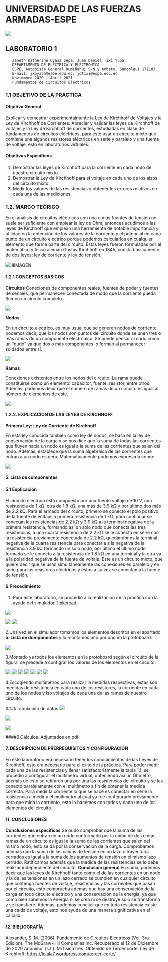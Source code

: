 # UNIVERSIDAD DE LAS FUERZAS ARMADAS-ESPE

![](https://pbs.twimg.com/profile_images/712307087577993217/D8_89Lg4_400x400.jpg)
##  LABORATORIO 1
                                                                            
                                                                            
                                                                            
                                                                            
                                                                            
                                                                            
                                                                           
                                                                           
       Janeth Katherine Oyasa Sepa, Juan Daniel Tixi Yupa
       DEPARTAMENTO DE ELECTRICA Y ELECTRONICA
       ESPE, Autopista General Rumiñahui S/N y Ambato, Sangolquí 171103.
       E-mail: jkoyasa@espe.edu.ec, jdtixi@espe.edu.ec
       Noviembre 2020 – Abril 2021
       Fundamentos de Circuitos Eléctricos
### 1.1 OBJETIVO DE LA PRÁCTICA
#### Objetivo General
Explicar y demostrar experimentalmente la Ley de Kirchhoff de Voltajes y la Ley de
Kirchhoff de Corrientes.
Apreciar y validar las leyes de Kirchhoff de voltajes y la Ley de Kirchhoff de corrientes,
estudiadas en clase de fundamentos de circuitos eléctricos, para esto usar un circuito
mixto que contiene una algunos resistores eléctricos en serie y paralelo y una fuente de
voltaje, esto en laboratorios virtuales.
#### Objetivos Específicos
 1. Demostrar las leyes de Kirchhoff para la corriente en cada nodo de nuestro circuito mixto.
 2. Demostrar la Ley de Kirchhoff para el voltaje en cada uno de los alzos del circuito mixto.
 3. Medir los valores de las resistencias y obtener los errores relativos en cada una de las mediciones.
 
 ### 1.2. MARCO TEÓRICO
En el análisis de circuitos eléctricos con una o más fuentes de tensión no suele ser
suficiente con emplear la ley de Ohm, entonces acudimos a las leyes de Kirchhoff que
emplean una herramienta de notable importancia y utilidad en la obtención de los
valores de la corriente y el potencial en cada punto de un circuito eléctrico porque
podemos calcularlos en cualquier elemento que forme parte del circuito. Estas leyes
fueron formuladas por el matemático y físico alemán Gustav Kirchhoff en 1845, consta
básicamente de dos leyes: ley de corriente y ley de tensión.

![](https://i2.wp.com/www.biografiasyvidas.com/biografia/k/fotos/kirchhoff.jpg?zoom=2)
IIIMAGEN  

#### 1.2.1 CONCEPTOS BÁSICOS
**Circuitos**
Conexiones de componentes reales, fuentes de poder y fuentes de señales, que
permanecen conectada de modo que la corriente pueda fluir en un círculo completo.

![](https://www.areatecnologia.com/electricidad/imagenes/partes-circuitos-electricos.jpg)

**Nodos**

En un circuito eléctrico, es muy usual que se generen nodos de corriente, podemos decir,
que los nodos son puntos del circuito donde se unen tres o más ramas de un componente
electrónico. Se puede pensar al nodo como un “nudo” ya que dos o más componentes
lo forman al permanecer soldados entre sí.

![](https://upload.wikimedia.org/wikipedia/commons/d/dc/FIGURA_NODOS_fix.JPG)

**Ramas**

Conexiones existentes entre los nodos del circuito. La rama puede constituirse como un
elemento: capacitor, fuente, resistor, entre otros. Además, podemos decir que el número
de ramas de un circuito es igual al número de elementos de este.

![](https://upload.wikimedia.org/wikipedia/commons/thumb/c/cc/EjemploCircuito.png/300px-EjemploCircuito.png)

#### 1.2.2. EXPLICACIÓN DE LAS LEYES DE KIRCHHOFF
**Primera Ley: Ley de Corriente de Kirchhoff**

En esta ley conocida también como ley de nodos, se basa en la ley de conservación de
la carga y se nos dice que la suma de todas las corrientes que fluyen hacia un nodo es
igual a la suma de las corrientes que salen del nodo. Además, establece que la suma
algebraica de las corrientes que entran a un nodo es cero.
Matemáticamente podemos expresarla como:


![](https://unpoquillodetodo.files.wordpress.com/2015/02/art096-kirchoff-fig1.jpg)


#### 5. Lista de componentes


[](https://scontent.fuio16-1.fna.fbcdn.net/v/t1.0-9/132662491_217205329845511_1414132981932186572_n.jpg?_nc_cat=109&ccb=2&_nc_sid=730e14&_nc_eui2=AeEP6Omz-ZiqwfHzYs5hYZwTboempE_SKC5uh6akT9IoLt7XlQPKbHtnSGuFnDPWScYU42f_NiDIOK43CvGGuZXK&_nc_ohc=6RhA_xoz6fsAX859CJs&_nc_ht=scontent.fuio16-1.fna&oh=2a0f09f8c754383c869a57f78474b554&oe=60073C5A)

#### 5.1 Explicación
El circuito eléctrico está compuesto por una fuente voltaje de 10 V, una resistencia de 1
kΩ, otra de 1.8 kΩ, una más de 3.9 kΩ y por último dos más de 2.2 kΩ.
Para el armado del circuito, primero se conectó el polo positivo de la fuente de voltaje la
primera resistencia de 1 kΩ, para continuar se conectan las resistencias de 2.2 kΩ y 3.9
kΩ a la terminal negativa de la primera resistencia, formando así un solo nodo que conecta
las tres resistencias, a una cuarta resistencia de 2.2 kΩ se le conecta en serie con la
resistencia previamente conectada de 2.2 kΩ, quedándonos la terminal negativa de la
cuarta resistencia para conectarla a la negativa de la resistencia 3.9 kΩ formando un solo
nodo, por último el ultimo nodo formado se le conecta a la resistencia de 1.8 kΩ en una
terminal y la otra va a la polaridad negativa de la fuente de voltaje.
Este es un circuito mixto, que quiere decir que se usan simultáneamente las conexiones
en paralelo y en serie para los resistores eléctricos y estos a su vez se conectan a la fuente
de tensión.

#### 6.Precedimiento
1. Para este laboratorio, se procedio a la realizacion de la practica con la ayuda del simulador [Tinkercad](https://www.tinkercad.com/dashboard).


![](https://lh3.googleusercontent.com/proxy/1IemWBefI6bSACGG3IbzVN2DO3pIt7_FDFBCOE6AprRdV41iHPbut-3EWpu1SlUKS9uJAKWVEgyLTofBcQyKLUyQkEuySDOEHnjv67sSX5g0Yzhak0MQJTFLiRmmn2c_WfQ)



![](https://lh3.googleusercontent.com/proxy/CEZYVeIO4d3XLhCkmErl7Iqs9Z07a4Jr53cXgXZldmYBMeXbtJVIe2-oOY5t6QP82SheXL7VWyAMSyF2lkcSfCpSg6ZxxQkrM33T85MEcrO2YlyRs5SuV2D5tP0)
![](https://scontent.fuio16-1.fna.fbcdn.net/v/t1.0-9/132042839_217209076511803_5383469819908746436_n.jpg?_nc_cat=101&ccb=2&_nc_sid=730e14&_nc_eui2=AeFb9d1A6XMq1rAW3fVYS3htfws9CZctBE9_Cz0Jly0ETyeocD2g7HqK7C3sE3Un63Fi8AcEPoPEFkEdIQrlarob&_nc_ohc=8n07sXaqeOEAX9ifwsC&_nc_ht=scontent.fuio16-1.fna&oh=55c6162e6d7187d3c65ddceabb0ccdee&oe=6005A5CE)

2.Una vez en el simulador tomamos los elementos descritos en el apartado **5. Lista de domponentes** y lo montamos uno por uno en la protoboard.


![](https://scontent.fuio16-1.fna.fbcdn.net/v/t1.0-9/132392059_217209269845117_5933821204529094105_n.jpg?_nc_cat=101&ccb=2&_nc_sid=730e14&_nc_eui2=AeGbCXDfbwgGsfjrlACdtOB3qQg_T62zK82pCD9PrbMrzb1NEg83-RrF1I2h2sRRTswXntViz2DspjKiTkJ6xhZy&_nc_ohc=-Exn2Zs10nUAX9IuiHx&_nc_ht=scontent.fuio16-1.fna&oh=7114817287585631899a63678e6eb622&oe=60076967)

3.Montado ya todos los elementos en la protoboard según el circuito de la figura, se precede a configrar los valores de los elementos en el circuito.

![](https://scontent.fuio16-1.fna.fbcdn.net/v/t1.0-9/132034564_217209263178451_3634007756564976388_n.jpg?_nc_cat=111&ccb=2&_nc_sid=730e14&_nc_eui2=AeHKy4J6cU824gaqfqKljyO1x9U_ac9a7UzH1T9pz1rtTIRUEggmyCGRkZt1GMI3XpubLD0DfoBHJ9QeOXFNvhTa&_nc_ohc=FsOzNg7MTGsAX_viANH&_nc_ht=scontent.fuio16-1.fna&oh=9198b37c97d61dbe347e7e0724e800f3&oe=6005D6B3)
![](https://scontent.fuio16-1.fna.fbcdn.net/v/t1.0-9/132296301_217209489845095_1491379277984396205_n.jpg?_nc_cat=100&ccb=2&_nc_sid=730e14&_nc_eui2=AeFbpbpr6dK0I0oWk-yJnpxwdsUIV-IV9SR2xQhX4hX1JIxQNTOL4abMnKFYGuSu5mavPg0XJ4TVHjl9rzMlarrs&_nc_ohc=A8SEsW0dJCgAX-8g1kA&_nc_ht=scontent.fuio16-1.fna&oh=f1b85e3ef7f0894187912e822b66313f&oe=600734E7)
![](https://scontent.fuio16-1.fna.fbcdn.net/v/t1.0-9/132430866_217209506511760_7062171185969362447_n.jpg?_nc_cat=107&ccb=2&_nc_sid=730e14&_nc_eui2=AeGp-CVtOfXkIBYRsFc3hJfNhCajd965O2yEJqN33rk7bGzxMZ5tF1wEaRaSIaZAMxJmElZS4WjH0gGCH-pQN3nf&_nc_ohc=QeBjCjTmRNMAX_L4OgA&_nc_ht=scontent.fuio16-1.fna&oh=76e585e9ae0106188fe15aaa8be8c832&oe=6007FE68)
![](https://scontent.fuio16-1.fna.fbcdn.net/v/t1.0-9/132415962_217209579845086_2374059460067565889_n.jpg?_nc_cat=100&ccb=2&_nc_sid=730e14&_nc_eui2=AeG-ihMG3IqZPL6RPJC3iMjm04BQz7OUGYfTgFDPs5QZhzO0p4lqaLUwdAAt9Mn0bRroFpCCi9IhutY70Gb5CK9k&_nc_ohc=AjogEh-5csMAX-DP7rV&_nc_ht=scontent.fuio16-1.fna&oh=a51187435b9789e30ee01ee5c87e687d&oe=600805D5)
![](https://scontent.fuio16-1.fna.fbcdn.net/v/t1.0-9/132045463_217209783178399_7829871240952338511_n.jpg?_nc_cat=103&ccb=2&_nc_sid=730e14&_nc_eui2=AeHH1cQ1bkzuWsg1MrSzoB3ELes_j4Gr0p4t6z-PgavSnuxnGJ-kCVYlemi-HO9hQuKE7E4aW7QhUbx6X5S1Yuw4&_nc_ohc=7Mr5csTqbQcAX9iiWxC&_nc_ht=scontent.fuio16-1.fna&oh=ef0577ada803c4dae53456db9ae0cad8&oe=600862C5)
![](https://scontent.fuio16-1.fna.fbcdn.net/v/t1.0-9/132643021_217209833178394_8694221434235950187_n.jpg?_nc_cat=107&ccb=2&_nc_sid=730e14&_nc_eui2=AeF00P1CkEoQSgpFf043ykyQIKMgwU06guEgoyDBTTqC4SL0hu9ZJhhLh8gcF81bI7nxxIAwo5L0B_AMvztjrmUj&_nc_ohc=6rL1X4UDWGMAX-83Z7b&_nc_ht=scontent.fuio16-1.fna&oh=32e071693356a07662910a09a91cd26e&oe=60077F9E)
![](https://scontent.fuio16-1.fna.fbcdn.net/v/t1.0-9/132640921_217209856511725_9142946458189700742_n.jpg?_nc_cat=110&ccb=2&_nc_sid=730e14&_nc_eui2=AeGcPk1msIYethDpY6mKcsTDmhykdGu9Ut2aHKR0a71S3RKI-cPuHju1zX0HrHfbWqi6-eGEGsktK4pnMskdFGK4&_nc_ohc=K8-V3Vbm5sEAX-Q_aRx&_nc_ht=scontent.fuio16-1.fna&oh=6a977cdcbbe65234ff5d2351a6605479&oe=60061051)

4.Escogiendo multimetros para realizar la medidas respectivas, estas son medidas de resistencia en cada uno de los resistores, la corriente en cada uno de los nodos y lso voltajes de cada una de las ramas de nuestro circuito.

####Tabulación de datos
![](https://scontent.fuio16-1.fna.fbcdn.net/v/t1.0-9/132418176_217216526511058_7702461782052022655_n.jpg?_nc_cat=102&ccb=2&_nc_sid=730e14&_nc_eui2=AeFiT4r1kpybqd2ecbftGAV2Rk7ll0tYTY9GTuWXS1hNj4o8ewam4PFe1FV121G7MK9pF04-CcCzPq19D4BbpEdw&_nc_ohc=4Pi8gxt47Q4AX_09UaQ&_nc_ht=scontent.fuio16-1.fna&oh=d2b1d07c7b229672aa1bdbe4de8ade7b&oe=60065051)

![](https://scontent.fuio16-1.fna.fbcdn.net/v/t1.0-9/132479627_217236383175739_1902062931191202994_n.jpg?_nc_cat=104&ccb=2&_nc_sid=730e14&_nc_eui2=AeEv1ovkOpp-SCiGZSbzJ_HrpQWBYJHZZrqlBYFgkdlmuidgAekmQLgDjrId3gBfL4vAvM9Q7izGLvWCrJQmzgu2&_nc_ohc=aie1InKjfsAAX-wIV_G&_nc_ht=scontent.fuio16-1.fna&oh=287c9a33907d816c188a8a678f0aa91f&oe=60088EA0)

![](https://scontent.fuio16-1.fna.fbcdn.net/v/t1.0-9/132500529_217236376509073_2117480171907919355_n.jpg?_nc_cat=105&ccb=2&_nc_sid=730e14&_nc_eui2=AeFGyofnZAbYAc4YRcqQd4Qd3vxt2XfW9GXe_G3Zd9b0ZSsjU64Cx_fw_RQgbY6b2uXL-dFtDvtdiaulgWLSe7CN&_nc_ohc=KzXiadh9vq0AX_NA0gw&_nc_ht=scontent.fuio16-1.fna&oh=709e5d589d7f1e3294ef625bf8bbb38f&oe=60051906)

####9.Cálculos.
Adjuntados en pdf

#### 7. DESCRIPCIÓN DE PRERREQUISITOS Y CONFIGURACIÓN

En este laboratorio era necesario tener los conocimientos de las Leyes de Kirchhoff, esto
era necesario para el éxito de la práctica.
Para poder medir cada una de las resistencias y llenar satisfactoriamente la tabla 1.1, se
procedió a configurar el multímetro virtual, obteniendo así un Óhmetro, además de esto
se retiraron una por una las resistencias del circuito y se las conecto paralelamente con el
multímetro a fin de obtener la medida correcta.
Para medir la corriente lo que se hace es conectar en serie la resistencia a medir y el
multímetro al cual ya fue configurado previamente para que mida la corriente, esto lo
hacemos con todos y cada uno de los elementos del circuito

#### 11. CONCLUSIONES

**Conclusiones especificas**
Se pudo comprobar que la suma de las corrientes que entran en un nodo conformado por
la unión de dos o más ramas de un circuito es igual a la suma de las corrientes que salen
del mismo nodo, esto se da por la conservación de la carga.
Comprobamos además que la suma de las caídas de tensión en un lazo o trayectoria
cerrados es igual a la suma de los aumentos de tensión en el mismo lazo cerrado.
Ratificamos además que la medida de las resistencias se lo debe realizar independiente
del circuito.
**Conclusión general**
En suma, podemos decir que las leyes de Kirchhoff tanto como el de las corrientes en un
nodo y la de las tensiones en un lazo cerrado se cumplen en cualquier circuito que
contenga fuentes de voltaje, resistencias y las corrientes que pasan por el circuito, esto
comprueba además que hay una conservación de la carga en todo circuito eléctrico y una
conservación de la energía, ya que como bien sabemos la energía ni se crea ni se destruye
solo se transforma y se transfiere. Además, podemos concluir que en toda resistencia
existe una caída de voltaje, esto nos ayuda de una manera significativa en el cálculo.

#### 12. BIBLIOGRAFÍA
Alexander, S. M. (2006). Fundamento de Circuitos Eléctricos (Vol. 3ra Edición). The McGraw-Hill
Companies Inc. Recuperado el 12 de Diciembre de 2020
Anónimo. (s.f.). Mí física tres. Obtenido de Tercer corte: Ley de Kirchhoff:
https://lolala7.wordpress.com/tercer-corte/



